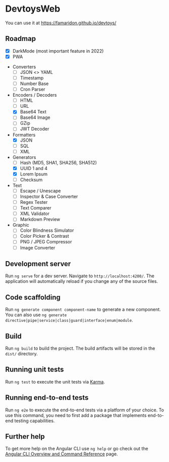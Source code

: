 # DevtoysWeb

You can use it at https://famaridon.github.io/devtoys/

## Roadmap

- [x] DarkMode (most important feature in 2022)
- [x] PWA

- Converters
  - [ ] JSON <> YAML
  - [ ] Timestamp
  - [ ] Number Base
  - [ ] Cron Parser
- Encoders / Decoders
  - [ ] HTML
  - [ ] URL
  - [x] Base64 Text
  - [ ] Base64 Image
  - [ ] GZip
  - [ ] JWT Decoder
- Formatters
  - [x] JSON
  - [ ] SQL
  - [ ] XML
- Generators
  - [ ] Hash (MD5, SHA1, SHA256, SHA512)
  - [x] UUID 1 and 4
  - [x] Lorem Ipsum
  - [ ] Checksum
- Text
  - [ ] Escape / Unescape
  - [ ] Inspector & Case Converter
  - [ ] Regex Tester
  - [ ] Text Comparer
  - [ ] XML Validator
  - [ ] Markdown Preview
- Graphic
  - [ ] Color Blindness Simulator
  - [ ] Color Picker & Contrast
  - [ ] PNG / JPEG Compressor
  - [ ] Image Converter

## Development server

Run `ng serve` for a dev server. Navigate to `http://localhost:4200/`. The application will automatically reload if you change any of the source files.

## Code scaffolding

Run `ng generate component component-name` to generate a new component. You can also use `ng generate directive|pipe|service|class|guard|interface|enum|module`.

## Build

Run `ng build` to build the project. The build artifacts will be stored in the `dist/` directory.

## Running unit tests

Run `ng test` to execute the unit tests via [Karma](https://karma-runner.github.io).

## Running end-to-end tests

Run `ng e2e` to execute the end-to-end tests via a platform of your choice. To use this command, you need to first add a package that implements end-to-end testing capabilities.

## Further help

To get more help on the Angular CLI use `ng help` or go check out the [Angular CLI Overview and Command Reference](https://angular.io/cli) page.
